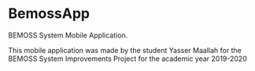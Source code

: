 # BemossApp
BEMOSS System Mobile Application.

This mobile application was made by the student Yasser Maallah
for the BEMOSS System Improvements Project for the academic year 2019-2020

